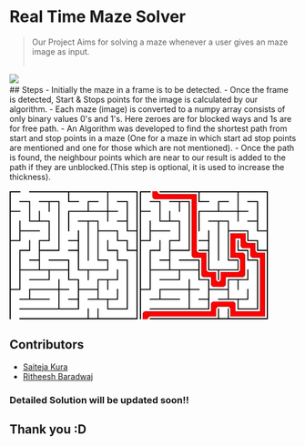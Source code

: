 # Real Time Maze Solver
> Our Project Aims for solving a maze whenever a user gives an maze image as input.
<br><br>
<img src = "Images/stream.gif">
<br>
## Steps
- Initially the maze in a frame is to be detected.
- Once the frame is detected, Start & Stops points for the image is calculated by our algorithm.
- Each maze (image) is converted to a numpy array consists of only binary values 0's and 1's. Here zeroes are for blocked ways and 1s are for free path.
- An Algorithm was developed to find the shortest path from start and stop points in a maze (One for a maze in which start ad stop points are mentioned and one for those which are not mentioned).
- Once the path is found, the neighbour points which are near to our result is added to the path if they are unblocked.(This step is optional, it is used to increase the thickness).
<br><br>
<img src = "Images/input.png"> <img src = "Images/output.jpg">
<br>

## Contributors
- [Saiteja Kura](https://github.com/kurasaiteja)
- [Ritheesh Baradwaj](https://github.com/RitheeshBaradwaj)

### Detailed Solution will be updated soon!!

## Thank you :D
